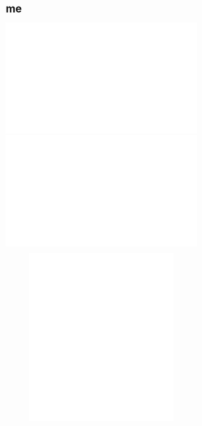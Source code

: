 # me

![](https://github.com/datbeohbbh/github-stats/blob/master/generated/overview.svg)
![](https://github.com/datbeohbbh/github-stats/blob/master/generated/languages.svg)

<div align = "center">
  <img width="380" src="https://github.com/datbeohbbh/github-stats/blob/master/generated/overview.svg" align="center">
  <img width="380" src="https://github.com/datbeohbbh/github-stats/blob/master/generated/languages.svg" align="center">
</div>

